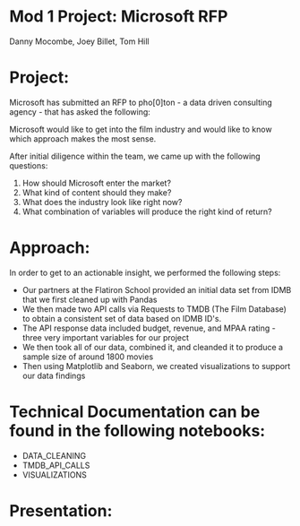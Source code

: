 # Mod 1 Project: Microsoft RFP
Danny Mocombe, Joey Billet, Tom Hill

# Project:

Microsoft has submitted an RFP to pho[0]ton - a data driven consulting agency - that has asked the following:

Microsoft would like to get into the film industry and would like to know which approach makes the most sense.

After initial diligence within the team, we came up with the following questions:

1. How should Microsoft enter the market?
2. What kind of content should they make?
3. What does the industry look like right now?
4. What combination of variables will produce the right kind of return?

# Approach:

In order to get to an actionable insight, we performed the following steps:

*  Our partners at the Flatiron School provided an initial data set from IDMB that we first cleaned up with Pandas
*  We then made two API calls via Requests to TMDB (The Film Database) to obtain a consistent set of data based on IDMB ID's.
*  The API response data included budget, revenue, and MPAA rating - three very important variables for our project
*  We then took all of our data, combined it, and cleanded it to produce a sample size of around 1800 movies 
*  Then using Matplotlib and Seaborn, we created visualizations to support our data findings

# Technical Documentation can be found in the following notebooks:

* DATA_CLEANING
* TMDB_API_CALLS
* VISUALIZATIONS 

# Presentation:

